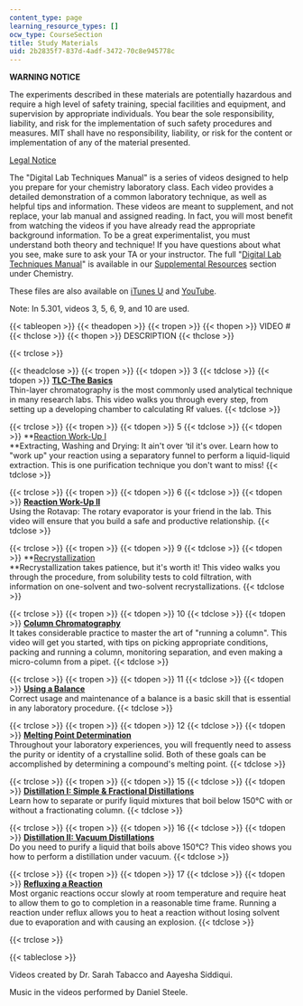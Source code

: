 ```yaml
---
content_type: page
learning_resource_types: []
ocw_type: CourseSection
title: Study Materials
uid: 2b2835f7-837d-4adf-3472-70c8e945778c
---
```


**WARNING NOTICE**

The experiments described in these materials are potentially hazardous and require a high level of safety training, special facilities and equipment, and supervision by appropriate individuals. You bear the sole responsibility, liability, and risk for the implementation of such safety procedures and measures. MIT shall have no responsibility, liability, or risk for the content or implementation of any of the material presented.  
  
[Legal Notice](/terms/)

The "Digital Lab Techniques Manual" is a series of videos designed to help you prepare for your chemistry laboratory class. Each video provides a detailed demonstration of a common laboratory technique, as well as helpful tips and information. These videos are meant to supplement, and not replace, your lab manual and assigned reading. In fact, you will most benefit from watching the videos if you have already read the appropriate background information. To be a great experimentalist, you must understand both theory and technique! If you have questions about what you see, make sure to ask your TA or your instructor. The full "[Digital Lab Techniques Manual](/courses/res-5-0001-digital-lab-techniques-manual-spring-2007/pages/index.htm)" is available in our [Supplemental Resources](./resolveuid/461f831cc670b59848f89b47033975ef) section under Chemistry.

These files are also available on [iTunes U](http://itunes.apple.com/WebObjects/MZStore.woa/wa/viewPodcast?id=341596954) and [YouTube](http://youtube.com/view_play_list?p=B208D0FA80AD438F).

Note: In 5.301, videos 3, 5, 6, 9, and 10 are used.

{{< tableopen >}}
{{< theadopen >}}
{{< tropen >}}
{{< thopen >}}
VIDEO #
{{< thclose >}}
{{< thopen >}}
DESCRIPTION
{{< thclose >}}

{{< trclose >}}

{{< theadclose >}}
{{< tropen >}}
{{< tdopen >}}
3
{{< tdclose >}}
{{< tdopen >}}
**[TLC-The Basics](/courses/res-5-0001-digital-lab-techniques-manual-spring-2007/resources/tlc-the-basics)**  
Thin-layer chromatography is the most commonly used analytical technique in many research labs. This video walks you through every step, from setting up a developing chamber to calculating Rf values.
{{< tdclose >}}

{{< trclose >}}
{{< tropen >}}
{{< tdopen >}}
5
{{< tdclose >}}
{{< tdopen >}}
**[Reaction Work-Up I](/courses/res-5-0001-digital-lab-techniques-manual-spring-2007/resources/reaction-work-up-i)  
**Extracting, Washing and Drying: It ain't over ‘til it's over. Learn how to "work up" your reaction using a separatory funnel to perform a liquid-liquid extraction. This is one purification technique you don't want to miss!
{{< tdclose >}}

{{< trclose >}}
{{< tropen >}}
{{< tdopen >}}
6
{{< tdclose >}}
{{< tdopen >}}
**[Reaction Work-Up II](/courses/res-5-0001-digital-lab-techniques-manual-spring-2007/resources/reaction-work-up-ii)**  
Using the Rotavap: The rotary evaporator is your friend in the lab. This video will ensure that you build a safe and productive relationship.
{{< tdclose >}}

{{< trclose >}}
{{< tropen >}}
{{< tdopen >}}
9
{{< tdclose >}}
{{< tdopen >}}
**[Recrystallization](/courses/res-5-0001-digital-lab-techniques-manual-spring-2007/resources/recrystallization)  
**Recrystallization takes patience, but it's worth it! This video walks you through the procedure, from solubility tests to cold filtration, with information on one-solvent and two-solvent recrystallizations.
{{< tdclose >}}

{{< trclose >}}
{{< tropen >}}
{{< tdopen >}}
10
{{< tdclose >}}
{{< tdopen >}}
**[Column Chromatography](/courses/res-5-0001-digital-lab-techniques-manual-spring-2007/resources/column-chromatography)**  
It takes considerable practice to master the art of "running a column". This video will get you started, with tips on picking appropriate conditions, packing and running a column, monitoring separation, and even making a micro-column from a pipet.
{{< tdclose >}}

{{< trclose >}}
{{< tropen >}}
{{< tdopen >}}
11
{{< tdclose >}}
{{< tdopen >}}
**[Using a Balance](/courses/res-5-0001-digital-lab-techniques-manual-spring-2007/resources/using-a-balance)**  
Correct usage and maintenance of a balance is a basic skill that is essential in any laboratory procedure.
{{< tdclose >}}

{{< trclose >}}
{{< tropen >}}
{{< tdopen >}}
12
{{< tdclose >}}
{{< tdopen >}}
**[Melting Point Determination](/courses/res-5-0001-digital-lab-techniques-manual-spring-2007/resources/melting-point-determination)**  
Throughout your laboratory experiences, you will frequently need to assess the purity or identity of a crystalline solid. Both of these goals can be accomplished by determining a compound's melting point.
{{< tdclose >}}

{{< trclose >}}
{{< tropen >}}
{{< tdopen >}}
15
{{< tdclose >}}
{{< tdopen >}}
**[Distillation I: Simple & Fractional Distillations](/courses/res-5-0001-digital-lab-techniques-manual-spring-2007/resources/distillation-i-simple-fractional-distillations)**  
Learn how to separate or purify liquid mixtures that boil below 150°C with or without a fractionating column.
{{< tdclose >}}

{{< trclose >}}
{{< tropen >}}
{{< tdopen >}}
16
{{< tdclose >}}
{{< tdopen >}}
[**Distillation II: Vacuum Distillations**](/courses/res-5-0001-digital-lab-techniques-manual-spring-2007/resources/distillation-ii-vacuum-distillations)  
Do you need to purify a liquid that boils above 150°C? This video shows you how to perform a distillation under vacuum.
{{< tdclose >}}

{{< trclose >}}
{{< tropen >}}
{{< tdopen >}}
17
{{< tdclose >}}
{{< tdopen >}}
[**Refluxing a Reaction**](/courses/res-5-0001-digital-lab-techniques-manual-spring-2007/resources/refluxing-a-reaction)  
Most organic reactions occur slowly at room temperature and require heat to allow them to go to completion in a reasonable time frame. Running a reaction under reflux allows you to heat a reaction without losing solvent due to evaporation and with causing an explosion.
{{< tdclose >}}

{{< trclose >}}

{{< tableclose >}}

Videos created by Dr. Sarah Tabacco and Aayesha Siddiqui.

Music in the videos performed by Daniel Steele.